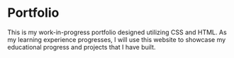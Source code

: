 # Portfolio
This is my work-in-progress portfolio designed utilizing CSS and HTML.  As my learning experience progresses, I will use this website to showcase my educational progress and projects that I have built.  
